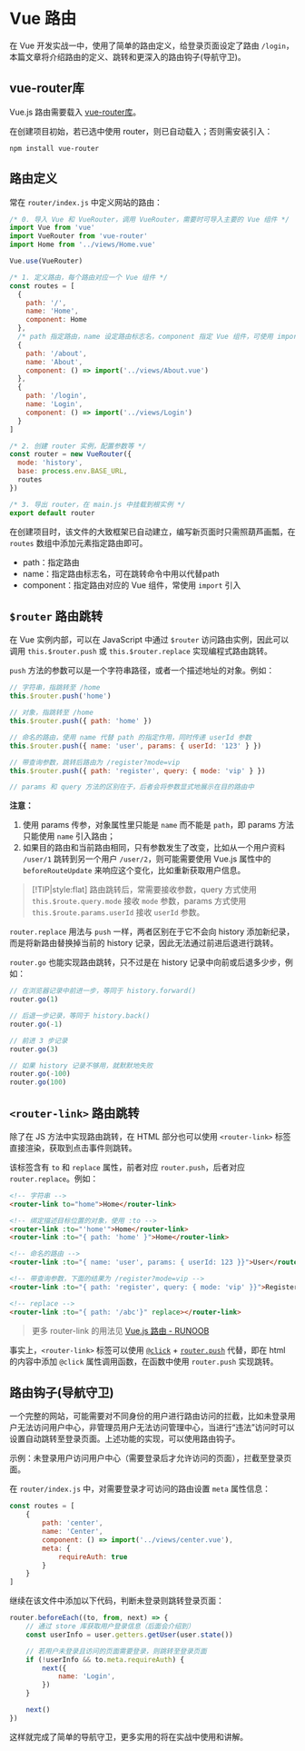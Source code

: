 # Vue 路由

在 Vue 开发实战一中，使用了简单的路由定义，给登录页面设定了路由 `/login`，本篇文章将介绍路由的定义、跳转和更深入的路由钩子(导航守卫)。

## vue-router库

Vue.js 路由需要载入 <a href="https://github.com/vuejs/vue-router" target="_blank">vue-router库</a>。

在创建项目初始，若已选中使用 router，则已自动载入；否则需安装引入：

```shell
npm install vue-router
```

## 路由定义

常在 `router/index.js` 中定义网站的路由：

```js
/* 0. 导入 Vue 和 VueRouter，调用 VueRouter，需要时可导入主要的 Vue 组件 */
import Vue from 'vue'
import VueRouter from 'vue-router'
import Home from '../views/Home.vue'

Vue.use(VueRouter)

/* 1. 定义路由，每个路由对应一个 Vue 组件 */
const routes = [
  {
    path: '/',
    name: 'Home',
    component: Home
  },
  /* path 指定路由，name 设定路由标志名，component 指定 Vue 组件，可使用 import 导入 */
  {
    path: '/about',
    name: 'About',
    component: () => import('../views/About.vue')
  },
  {
    path: '/login',
    name: 'Login',
    component: () => import('../views/Login')
  }
]

/* 2. 创建 router 实例，配置参数等 */
const router = new VueRouter({
  mode: 'history',
  base: process.env.BASE_URL,
  routes
})

/* 3. 导出 router，在 main.js 中挂载到根实例 */
export default router
```

在创建项目时，该文件的大致框架已自动建立，编写新页面时只需照葫芦画瓢，在 `routes` 数组中添加元素指定路由即可。

* path：指定路由
* name：指定路由标志名，可在跳转命令中用以代替path
* component：指定路由对应的 Vue 组件，常使用 `import` 引入

## `$router` 路由跳转

在 Vue 实例内部，可以在 JavaScript 中通过 `$router` 访问路由实例，因此可以调用 `this.$router.push` 或 `this.$router.replace` 实现编程式路由跳转。

`push` 方法的参数可以是一个字符串路径，或者一个描述地址的对象。例如：

```js
// 字符串，指跳转至 /home
this.$router.push('home')

// 对象，指跳转至 /home
this.$router.push({ path: 'home' })

// 命名的路由，使用 name 代替 path 的指定作用，同时传递 userId 参数
this.$router.push({ name: 'user', params: { userId: '123' } })

// 带查询参数，跳转后路由为 /register?mode=vip
this.$router.push({ path: 'register', query: { mode: 'vip' } })

// params 和 query 方法的区别在于，后者会将参数显式地展示在目的路由中
```

**注意：**

1. 使用 params 传参，对象属性里只能是 `name` 而不能是 `path`，即 params 方法只能使用 `name` 引入路由；
2. 如果目的路由和当前路由相同，只有参数发生了改变，比如从一个用户资料 `/user/1` 跳转到另一个用户 `/user/2`，则可能需要使用 Vue.js 属性中的 `beforeRouteUpdate` 来响应这个变化，比如重新获取用户信息。

> [!TIP|style:flat]
> 路由跳转后，常需要接收参数，query 方式使用 `this.$route.query.mode` 接收 `mode` 参数，params 方式使用 `this.$route.params.userId` 接收 `userId` 参数。

`router.replace` 用法与 `push` 一样，两者区别在于它不会向 history 添加新纪录，而是将新路由替换掉当前的 history 记录，因此无法通过前进后退进行跳转。

`router.go` 也能实现路由跳转，只不过是在 history 记录中向前或后退多少步，例如：

```js
// 在浏览器记录中前进一步，等同于 history.forward()
router.go(1)

// 后退一步记录，等同于 history.back()
router.go(-1)

// 前进 3 步记录
router.go(3)

// 如果 history 记录不够用，就默默地失败
router.go(-100)
router.go(100)
```

## `<router-link>` 路由跳转

除了在 JS 方法中实现路由跳转，在 HTML 部分也可以使用 `<router-link>` 标签直接渲染，获取到点击事件则跳转。

该标签含有 `to` 和 `replace` 属性，前者对应 `router.push`，后者对应 `router.replace`。例如：

```html
<!-- 字符串 -->
<router-link to="home">Home</router-link>

<!-- 绑定描述目标位置的对象，使用 :to -->
<router-link :to="'home'">Home</router-link>
<router-link :to="{ path: 'home' }">Home</router-link>

<!-- 命名的路由 -->
<router-link :to="{ name: 'user', params: { userId: 123 }}">User</router-link>

<!-- 带查询参数，下面的结果为 /register?mode=vip -->
<router-link :to="{ path: 'register', query: { mode: 'vip' }}">Register</router-link>

<!-- replace -->
<router-link :to="{ path: '/abc'}" replace></router-link>
```

> 更多 router-link 的用法见 <a href="https://www.runoob.com/vue2/vue-routing.html" target="_blank">Vue.js 路由 - RUNOOB</a>

事实上，`<router-link>` 标签可以使用 [`@click`](/post/part1/03-grammar.html#点击按钮事件) + [`router.push`](/post/part1/04-router.html#js-路由跳转) 代替，即在 html 的内容中添加 `@click` 属性调用函数，在函数中使用 `router.push` 实现跳转。

## 路由钩子(导航守卫)

一个完整的网站，可能需要对不同身份的用户进行路由访问的拦截，比如未登录用户无法访问用户中心，非管理员用户无法访问管理中心，当进行“违法”访问时可以设置自动跳转至登录页面。上述功能的实现，可以使用路由钩子。

示例：未登录用户访问用户中心（需要登录后才允许访问的页面），拦截至登录页面。

在 `router/index.js` 中，对需要登录才可访问的路由设置 `meta` 属性信息：

```js
const routes = [
    {
        path: 'center',
        name: 'Center',
        component: () => import('../views/center.vue'),
        meta: {
            requireAuth: true
        }
    }
]
```

继续在该文件中添加以下代码，判断未登录则跳转登录页面：

```js
router.beforeEach((to, from, next) => {
    // 通过 store 库获取用户登录信息（后面会介绍到）
    const userInfo = user.getters.getUser(user.state())

    // 若用户未登录且访问的页面需要登录，则跳转至登录页面
    if (!userInfo && to.meta.requireAuth) {
        next({
            name: 'Login',
        })
    }

    next()
})
```

这样就完成了简单的导航守卫，更多实用的将在实战中使用和讲解。

<link rel="stylesheet" href="https://cdn.jsdelivr.net/npm/gitalk@1/dist/gitalk.css">
<script src="https://cdn.jsdelivr.net/npm/gitalk@1/dist/gitalk.min.js"></script>
<div id="gitalk-container"></div>
<script>
  var gitalk = new Gitalk({
    "clientID": "27273cfa4e0ffa52e2ac",
    "clientSecret": "ce2b2e78b2cd9dca945adf4d65a3b99248c7b2c4",
    "repo": "Vuebook",
    "owner": "Super-BUAA-2021",
    "admin": ["Super-BUAA-2021","ZewanHuang"],
    "id": window.location.pathname,      
    "distractionFreeMode": false  
  });
  gitalk.render("gitalk-container");
</script>